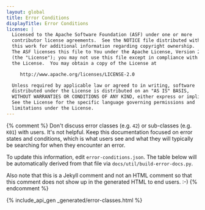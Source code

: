 ```yaml
---
layout: global
title: Error Conditions
displayTitle: Error Conditions
license: |
  Licensed to the Apache Software Foundation (ASF) under one or more
  contributor license agreements.  See the NOTICE file distributed with
  this work for additional information regarding copyright ownership.
  The ASF licenses this file to You under the Apache License, Version 2.0
  (the "License"); you may not use this file except in compliance with
  the License.  You may obtain a copy of the License at

     http://www.apache.org/licenses/LICENSE-2.0

  Unless required by applicable law or agreed to in writing, software
  distributed under the License is distributed on an "AS IS" BASIS,
  WITHOUT WARRANTIES OR CONDITIONS OF ANY KIND, either express or implied.
  See the License for the specific language governing permissions and
  limitations under the License.
---
```


{% comment %}
Don't discuss error classes (e.g. `42`) or sub-classes (e.g. `K01`) with users. It's not helpful.
Keep this documentation focused on error states and conditions, which is what users see and what
they will typically be searching for when they encounter an error.

To update this information, edit `error-conditions.json`. The table below will be automatically
derived from that file via `docs/util/build-error-docs.py`.

Also note that this is a Jekyll comment and not an HTML comment so that this comment does not show
up in the generated HTML to end users. :-)
{% endcomment %}

{% include_api_gen _generated/error-classes.html %}
